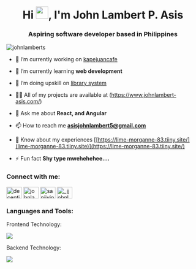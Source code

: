 <h1 align="center">Hi <img src="https://cdn3.emoji.gg/emojis/2112_wave_animated.gif" width="32px" height="32px">, I'm John Lambert P. Asis</h1>
<h3 align="center">Aspiring software developer based in Philippines</h3>

<p align="left"> <img src="https://komarev.com/ghpvc/?username=johnlamberts&label=Profile%20views&color=0e75b6&style=flat" alt="johnlamberts" /> </p>

- 🔭 I’m currently working on [kapejuancafe](htttps://www.kapejuancafe.shop/)

- 🌱 I’m currently learning **web development**

- 👯 I’m doing upskill on [library system](https://bcc-opac-library.site/)

- 👨‍💻 All of my projects are available at (https://www.johnlambert-asis.com/)

- 💬 Ask me about **React, and Angular**

- 📫 How to reach me **asisjohnlambert5@gmail.com**

- 📄 Know about my experiences [[https://lime-morganne-83.tiiny.site/](lime-morganne-83.tiiny.site)](https://lime-morganne-83.tiiny.site/)

- ⚡ Fun fact **Shy type mwehehehee....**

<h3 align="left">Connect with me:</h3>
<p align="left">
<a href="https://twitter.com/decepticon_bots" target="blank"><img align="center" src="https://raw.githubusercontent.com/rahuldkjain/github-profile-readme-generator/master/src/images/icons/Social/twitter.svg" alt="decepticon_bots" height="30" width="40" /></a>
<a href="https://linkedin.com/in/johnlambertasis" target="blank"><img align="center" src="https://raw.githubusercontent.com/rahuldkjain/github-profile-readme-generator/master/src/images/icons/Social/linked-in-alt.svg" alt="johnlambertasis" height="30" width="40" /></a>
<a href="https://fb.com/sanjivinsmokexnokjlpa" target="blank"><img align="center" src="https://raw.githubusercontent.com/rahuldkjain/github-profile-readme-generator/master/src/images/icons/Social/facebook.svg" alt="sanjivinsmokexnokjlpa" height="30" width="40" /></a>
<a href="https://instagram.com/_jjohnlambert" target="blank"><img align="center" src="https://raw.githubusercontent.com/rahuldkjain/github-profile-readme-generator/master/src/images/icons/Social/instagram.svg" alt="_jjohnlambert" height="30" width="40" /></a>
</p>

<h3 align="left">Languages and Tools:</h3>
<p>Frontend Technology:</p>
  <a href="https://skillicons.dev">
    <img src="https://skillicons.dev/icons?i=html,css,js,figma,tailwind,ts,react,angular,styledcomponents,materialui" />
  </a>

  <p>Backend Technology:</p>
  <a href="https://skillicons.dev">
    <img src="https://skillicons.dev/icons?i=firebase,express,nodejs,cs,materialui,html,css,figma,angular" />
  </a>



